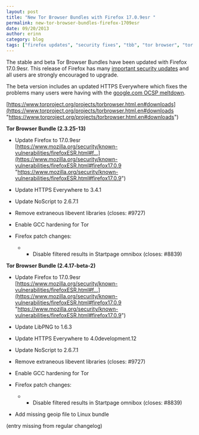 ```yaml
---
layout: post
title: "New Tor Browser Bundles with Firefox 17.0.9esr "
permalink: new-tor-browser-bundles-firefox-1709esr
date: 09/20/2013
author: erinn
category: blog
tags: ["firefox updates", "security fixes", "tbb", "tor browser", "tor browser bundle"]
---
```


The stable and beta Tor Browser Bundles have been updated with Firefox 17.0.9esr. This release of Firefox has many [important security updates](https://www.mozilla.org/security/known-vulnerabilities/firefoxESR.html#firefox17.0.9) and all users are strongly encouraged to upgrade.

The beta version includes an updated HTTPS Everywhere which fixes the problems many users were having with the [google.com OCSP meltdown](https://trac.torproject.org/projects/tor/ticket/9713).

[https://www.torproject.org/projects/torbrowser.html.en#downloads](https://www.torproject.org/projects/torbrowser.html.en#downloads "https://www.torproject.org/projects/torbrowser.html.en#downloads")

**Tor Browser Bundle (2.3.25-13)**

- Update Firefox to 17.0.9esr  
 [https://www.mozilla.org/security/known-vulnerabilities/firefoxESR.html#f...](https://www.mozilla.org/security/known-vulnerabilities/firefoxESR.html#firefox17.0.9 "https://www.mozilla.org/security/known-vulnerabilities/firefoxESR.html#firefox17.0.9")
- Update HTTPS Everywhere to 3.4.1
- Update NoScript to 2.6.7.1
- Remove extraneous libevent libraries (closes: #9727)
- Enable GCC hardening for Tor
- Firefox patch changes:

  - - Disable filtered results in Startpage omnibox (closes: #8839)

**Tor Browser Bundle (2.4.17-beta-2)**

- Update Firefox to 17.0.9esr  
 [https://www.mozilla.org/security/known-vulnerabilities/firefoxESR.html#f...](https://www.mozilla.org/security/known-vulnerabilities/firefoxESR.html#firefox17.0.9 "https://www.mozilla.org/security/known-vulnerabilities/firefoxESR.html#firefox17.0.9")
- Update LibPNG to 1.6.3
- Update HTTPS Everywhere to 4.0development.12
- Update NoScript to 2.6.7.1
- Remove extraneous libevent libraries (closes: #9727)
- Enable GCC hardening for Tor
- Firefox patch changes:

  - - Disable filtered results in Startpage omnibox (closes: #8839)
- Add missing geoip file to Linux bundle

(entry missing from regular changelog)

